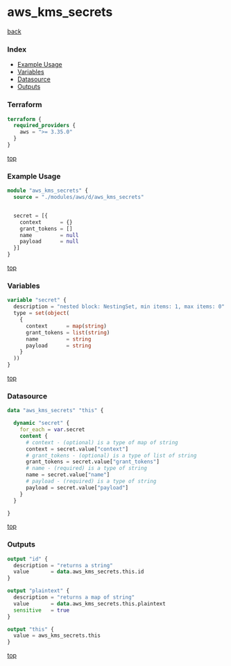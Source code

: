 # aws_kms_secrets

[back](../aws.md)

### Index

- [Example Usage](#example-usage)
- [Variables](#variables)
- [Datasource](#datasource)
- [Outputs](#outputs)

### Terraform

```terraform
terraform {
  required_providers {
    aws = ">= 3.35.0"
  }
}
```

[top](#index)

### Example Usage

```terraform
module "aws_kms_secrets" {
  source = "./modules/aws/d/aws_kms_secrets"


  secret = [{
    context      = {}
    grant_tokens = []
    name         = null
    payload      = null
  }]
}
```

[top](#index)

### Variables

```terraform
variable "secret" {
  description = "nested block: NestingSet, min items: 1, max items: 0"
  type = set(object(
    {
      context      = map(string)
      grant_tokens = list(string)
      name         = string
      payload      = string
    }
  ))
}
```

[top](#index)

### Datasource

```terraform
data "aws_kms_secrets" "this" {

  dynamic "secret" {
    for_each = var.secret
    content {
      # context - (optional) is a type of map of string
      context = secret.value["context"]
      # grant_tokens - (optional) is a type of list of string
      grant_tokens = secret.value["grant_tokens"]
      # name - (required) is a type of string
      name = secret.value["name"]
      # payload - (required) is a type of string
      payload = secret.value["payload"]
    }
  }

}
```

[top](#index)

### Outputs

```terraform
output "id" {
  description = "returns a string"
  value       = data.aws_kms_secrets.this.id
}

output "plaintext" {
  description = "returns a map of string"
  value       = data.aws_kms_secrets.this.plaintext
  sensitive   = true
}

output "this" {
  value = aws_kms_secrets.this
}
```

[top](#index)